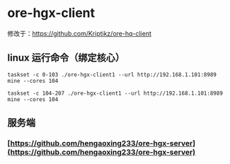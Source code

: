 # ore-hgx-client
修改于：https://github.com/Kriptikz/ore-hq-client

## linux 运行命令（绑定核心）
```taskset -c 0-103 ./ore-hgx-client1 --url http://192.168.1.101:8989 mine --cores 104```

```taskset -c 104-207 ./ore-hgx-client1 --url http://192.168.1.101:8989 mine --cores 104```

## 服务端
### [https://github.com/hengaoxing233/ore-hgx-server](https://github.com/hengaoxing233/ore-hgx-server)
